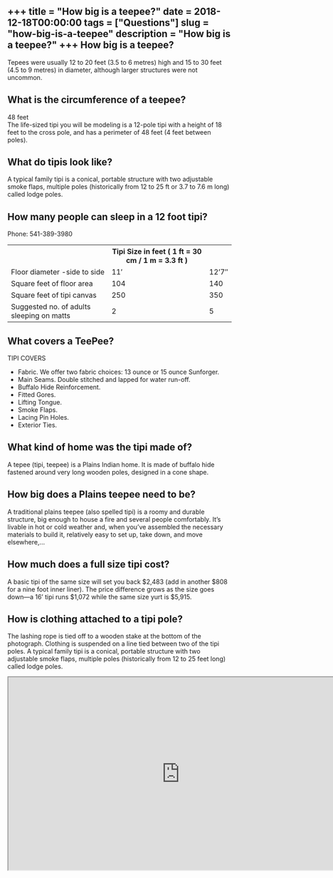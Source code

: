 +++
title = "How big is a teepee?"
date = 2018-12-18T00:00:00
tags = ["Questions"]
slug = "how-big-is-a-teepee"
description = "How big is a teepee?"
+++
How big is a teepee?
--------------------

Tepees were usually 12 to 20 feet (3.5 to 6 metres) high and 15 to 30 feet (4.5 to 9 metres) in diameter, although larger structures were not uncommon.

What is the circumference of a teepee?
--------------------------------------

48 feet  
The life-sized tipi you will be modeling is a 12-pole tipi with a height of 18 feet to the cross pole, and has a perimeter of 48 feet (4 feet between poles).

What do tipis look like?
------------------------

A typical family tipi is a conical, portable structure with two adjustable smoke flaps, multiple poles (historically from 12 to 25 ft or 3.7 to 7.6 m long) called lodge poles.

How many people can sleep in a 12 foot tipi?
--------------------------------------------

Phone: 541-389-3980

<table><tr><th></th><th>Tipi Size in feet ( 1 ft = 30 cm / 1 m = 3.3 ft )</th></tr><tr><td>Floor diameter -side to side</td><td>11′</td><td>12’7″</td></tr><tr><td>Square feet of floor area</td><td>104</td><td>140</td></tr><tr><td>Square feet of tipi canvas</td><td>250</td><td>350</td></tr><tr><td>Suggested no. of adults sleeping on matts</td><td>2</td><td>5</td></tr></table>

What covers a TeePee?
---------------------

TIPI COVERS

- Fabric. We offer two fabric choices: 13 ounce or 15 ounce Sunforger.
- Main Seams. Double stitched and lapped for water run-off.
- Buffalo Hide Reinforcement.
- Fitted Gores.
- Lifting Tongue.
- Smoke Flaps.
- Lacing Pin Holes.
- Exterior Ties.

What kind of home was the tipi made of?
---------------------------------------

A tepee (tipi, teepee) is a Plains Indian home. It is made of buffalo hide fastened around very long wooden poles, designed in a cone shape.

How big does a Plains teepee need to be?
----------------------------------------

A traditional plains teepee (also spelled tipi) is a roomy and durable structure, big enough to house a fire and several people comfortably. It’s livable in hot or cold weather and, when you’ve assembled the necessary materials to build it, relatively easy to set up, take down, and move elsewhere,…

How much does a full size tipi cost?
------------------------------------

A basic tipi of the same size will set you back $2,483 (add in another $808 for a nine foot inner liner). The price difference grows as the size goes down—a 16’ tipi runs $1,072 while the same size yurt is $5,915.

How is clothing attached to a tipi pole?
----------------------------------------

The lashing rope is tied off to a wooden stake at the bottom of the photograph. Clothing is suspended on a line tied between two of the tipi poles. A typical family tipi is a conical, portable structure with two adjustable smoke flaps, multiple poles (historically from 12 to 25 feet long) called lodge poles.

<iframe allow="accelerometer; autoplay; clipboard-write; encrypted-media; gyroscope; picture-in-picture" allowfullscreen="" class="__youtube_prefs__  epyt-is-override  no-lazyload" data-no-lazy="1" data-origheight="433" data-origwidth="770" data-skipgform_ajax_framebjll="" height="433" id="_ytid_35412" loading="lazy" src="https://www.youtube.com/embed/EgqUJOudrcM?enablejsapi=1&autoplay=0&cc_load_policy=0&cc_lang_pref=&iv_load_policy=1&loop=0&modestbranding=0&rel=1&fs=1&playsinline=0&autohide=2&theme=dark&color=red&controls=1&" title="YouTube player" width="770"></iframe>